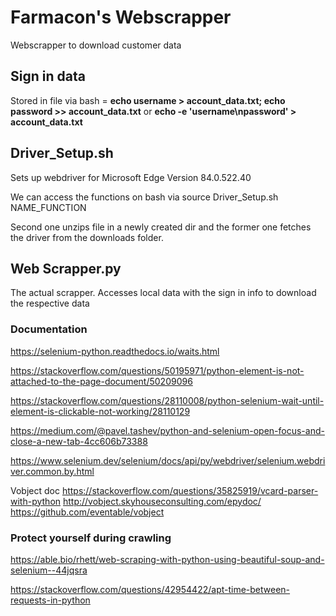 # Farmacon's Webscrapper
Webscrapper to download customer data 

## Sign in data

Stored in file via bash = **echo username > account_data.txt; echo password >> account_data.txt** or **echo -e 'username\npassword' > account_data.txt**

## Driver_Setup.sh

Sets up webdriver for Microsoft Edge Version 84.0.522.40

We can access the functions on bash via source Driver_Setup.sh NAME_FUNCTION

Second one unzips file in a newly created dir and the former one fetches the driver from the downloads folder.

## Web Scrapper.py

The actual scrapper. Accesses local data with the sign in info to download the respective data


### Documentation

https://selenium-python.readthedocs.io/waits.html

https://stackoverflow.com/questions/50195971/python-element-is-not-attached-to-the-page-document/50209096

https://stackoverflow.com/questions/28110008/python-selenium-wait-until-element-is-clickable-not-working/28110129

https://medium.com/@pavel.tashev/python-and-selenium-open-focus-and-close-a-new-tab-4cc606b73388

https://www.selenium.dev/selenium/docs/api/py/webdriver/selenium.webdriver.common.by.html

Vobject doc https://stackoverflow.com/questions/35825919/vcard-parser-with-python
http://vobject.skyhouseconsulting.com/epydoc/
https://github.com/eventable/vobject


### Protect yourself during crawling

https://able.bio/rhett/web-scraping-with-python-using-beautiful-soup-and-selenium--44jqsra

https://stackoverflow.com/questions/42954422/apt-time-between-requests-in-python
